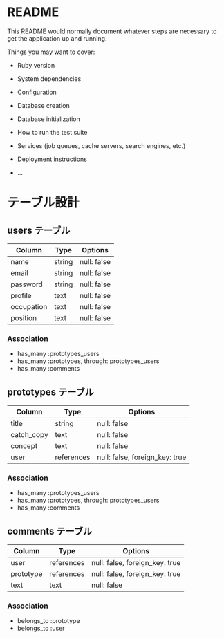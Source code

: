 # README

This README would normally document whatever steps are necessary to get the
application up and running.

Things you may want to cover:

* Ruby version

* System dependencies

* Configuration

* Database creation

* Database initialization

* How to run the test suite

* Services (job queues, cache servers, search engines, etc.)

* Deployment instructions

* ...


# テーブル設計

## users テーブル

| Column     | Type   | Options     |
| ---------- | ------ | ----------- |
| name       | string | null: false |
| email      | string | null: false |
| password   | string | null: false |
| profile    | text   | null: false |
| occupation | text   | null: false |
| position   | text   | null: false |

### Association

- has_many :prototypes_users
- has_many :prototypes, through: prototypes_users
- has_many :comments

## prototypes テーブル

| Column     | Type       | Options                        |
| ---------- | ---------- | ------------------------------ |
| title      | string     | null: false                    |
| catch_copy | text       | null: false                    |
| concept    | text       | null: false                    |
| user       | references | null: false, foreign_key: true |

### Association

- has_many :prototypes_users
- has_many :prototypes, through: prototypes_users
- has_many :comments

## comments テーブル

| Column      | Type       | Options                        |
| ----------- | ---------- | ------------------------------ |
| user        | references | null: false, foreign_key: true |
| prototype   | references | null: false, foreign_key: true |
| text        | text       | null: false                    |

### Association

- belongs_to :prototype
- belongs_to :user